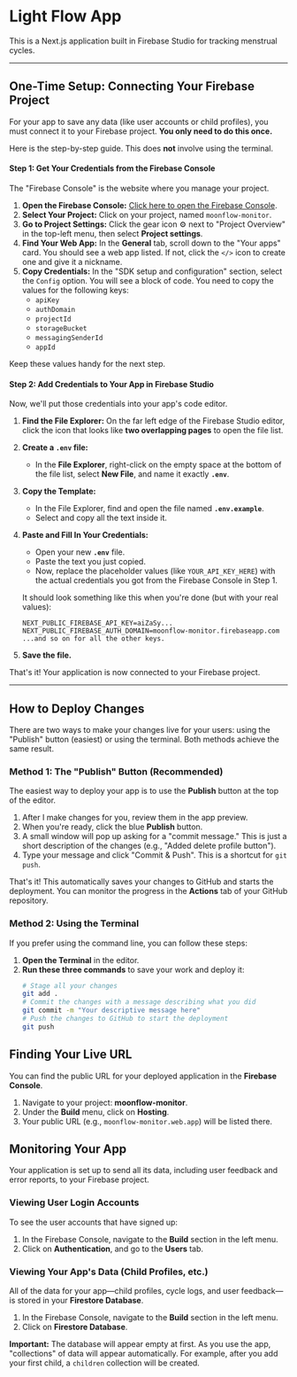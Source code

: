 # Light Flow App

This is a Next.js application built in Firebase Studio for tracking menstrual cycles.

---

## **One-Time Setup: Connecting Your Firebase Project**

For your app to save any data (like user accounts or child profiles), you must connect it to your Firebase project. **You only need to do this once.**

Here is the step-by-step guide. This does **not** involve using the terminal.

#### **Step 1: Get Your Credentials from the Firebase Console**

The "Firebase Console" is the website where you manage your project.

1.  **Open the Firebase Console:** [Click here to open the Firebase Console](https://console.firebase.google.com/).
2.  **Select Your Project:** Click on your project, named `moonflow-monitor`.
3.  **Go to Project Settings:** Click the gear icon ⚙️ next to "Project Overview" in the top-left menu, then select **Project settings**.
4.  **Find Your Web App:** In the **General** tab, scroll down to the "Your apps" card. You should see a web app listed. If not, click the `</>` icon to create one and give it a nickname.
5.  **Copy Credentials:** In the "SDK setup and configuration" section, select the `Config` option. You will see a block of code. You need to copy the values for the following keys:
    *   `apiKey`
    *   `authDomain`
    *   `projectId`
    *   `storageBucket`
    *   `messagingSenderId`
    *   `appId`

Keep these values handy for the next step.

#### **Step 2: Add Credentials to Your App in Firebase Studio**

Now, we'll put those credentials into your app's code editor.

1.  **Find the File Explorer:** On the far left edge of the Firebase Studio editor, click the icon that looks like **two overlapping pages** to open the file list.
2.  **Create a `.env` file:**
    *   In the **File Explorer**, right-click on the empty space at the bottom of the file list, select **New File**, and name it exactly **`.env`**.

3.  **Copy the Template:**
    *   In the File Explorer, find and open the file named **`.env.example`**.
    *   Select and copy all the text inside it.

4.  **Paste and Fill In Your Credentials:**
    *   Open your new **`.env`** file.
    *   Paste the text you just copied.
    *   Now, replace the placeholder values (like `YOUR_API_KEY_HERE`) with the actual credentials you got from the Firebase Console in Step 1.

    It should look something like this when you're done (but with your real values):
    ```
    NEXT_PUBLIC_FIREBASE_API_KEY=aiZaSy...
    NEXT_PUBLIC_FIREBASE_AUTH_DOMAIN=moonflow-monitor.firebaseapp.com
    ...and so on for all the other keys.
    ```

5.  **Save the file.**

That's it! Your application is now connected to your Firebase project.

---

## How to Deploy Changes

There are two ways to make your changes live for your users: using the "Publish" button (easiest) or using the terminal. Both methods achieve the same result.

### Method 1: The "Publish" Button (Recommended)

The easiest way to deploy your app is to use the **Publish** button at the top of the editor.

1.  After I make changes for you, review them in the app preview.
2.  When you're ready, click the blue **Publish** button.
3.  A small window will pop up asking for a "commit message." This is just a short description of the changes (e.g., "Added delete profile button").
4.  Type your message and click "Commit & Push". This is a shortcut for `git push`.

That's it! This automatically saves your changes to GitHub and starts the deployment. You can monitor the progress in the **Actions** tab of your GitHub repository.

### Method 2: Using the Terminal

If you prefer using the command line, you can follow these steps:

1.  **Open the Terminal** in the editor.
2.  **Run these three commands** to save your work and deploy it:
    ```bash
    # Stage all your changes
    git add .
    # Commit the changes with a message describing what you did
    git commit -m "Your descriptive message here"
    # Push the changes to GitHub to start the deployment
    git push
    ```

## Finding Your Live URL

You can find the public URL for your deployed application in the **Firebase Console**.
1. Navigate to your project: **moonflow-monitor**.
2. Under the **Build** menu, click on **Hosting**.
3. Your public URL (e.g., `moonflow-monitor.web.app`) will be listed there.

## Monitoring Your App

Your application is set up to send all its data, including user feedback and error reports, to your Firebase project.

### Viewing User Login Accounts
To see the user accounts that have signed up:
1. In the Firebase Console, navigate to the **Build** section in the left menu.
2. Click on **Authentication**, and go to the **Users** tab.

### Viewing Your App's Data (Child Profiles, etc.)
All of the data for your app—child profiles, cycle logs, and user feedback—is stored in your **Firestore Database**.

1.  In the Firebase Console, navigate to the **Build** section in the left menu.
2.  Click on **Firestore Database**.

**Important:** The database will appear empty at first. As you use the app, "collections" of data will appear automatically. For example, after you add your first child, a `children` collection will be created.